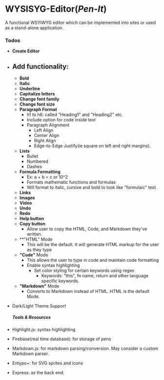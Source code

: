 # WYSISYG-Editor(*Pen-It*)
A functional WSYIWYG editor which can be implemented into sites or used as a stand-alone application.


### __Todos__
- **Create Editor**
- ## **Add functionality**:
  - **Bold**
  - **Italic**
  - **Underline**
  - **Capitalize letters**
  - **Change font family**
  - **Change font size**
  - **Paragraph Format**
    - h1 to h6: called "Heading1" and "Heading2" etc.
    - Include option for code inside text
    - Paragraph Alignment
      - Left Align
      - Center Align
      - Right Align
      - Edge-to-Edge Justify(ie square on left and right margins).
  - **Lists**
    - Bullet
    - Numbered
    - Dashes
  - **Formula Formatting**
    - Ex: a + b = c or 10^2 
    - Formats mathematic functions and formulas
    - Will format to italic, cursive and bold to look like "formulaic" text.
  - **Links**
  - **Images**
  - **Video**
  - **Undo**
  - **Redo**
  - **Help button**
  - **Copy button**
    - Allow user to copy the HTML, Code, and Markdown they've written.
  - **"HTML" Mode
    - This will be the default. It will generate HTML markup for the user as they type
  - **"Code"** Mode
    - This allows the user to type in code and maintain code formatting
    - Enable syntax highlighting
      - Set color styling for certain keywords using regex
        - Keywords: "this", fn name, return and other language specific keywords.
  - **"Markdown"** Mode
    - Converts to Markdown instead of HTML. HTML is the default Mode.
- Dark/Light Theme Support
  
  ##### **Tools & Resources**
- Highlight.js: syntax highlighting
- Firebase(real time database): for storage of pens
- Markdown.js: for markdown parsing/conversion. May consider a custom Markdown parser.
- Entypo+: for SVG sprites and icons
- Express: as the back end.


